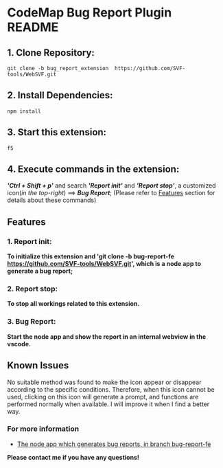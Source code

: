 # CodeMap Bug Report Plugin README

## 1. Clone Repository:

```
git clone -b bug_report_extension  https://github.com/SVF-tools/WebSVF.git
```

## 2. Install Dependencies:

```
npm install
```

## 3. Start this extension:

```
f5
```

## 4. Execute commands in the extension:

***'Ctrl + Shift + p'*** and search ***'Report init'*** and ***'Report stop'***, a customized icon(*in the top-right*) ==> ***Bug Report***;
(Please refer to [Features](https://github.com/SVF-tools/WebSVF/tree/bug_report_extension#features) section for details about these commands)

## Features

### 1. Report init:
**To initialize this extension and 'git clone -b bug-report-fe https://github.com/SVF-tools/WebSVF.git', which is a node app to generate a bug report;**


### 2. Report stop:
**To stop all workings related to this extension.**


### 3. Bug Report:
**Start the node app and show the report in an internal webview in the vscode.**


## Known Issues

No suitable method was found to make the icon appear or disappear according to the specific conditions. Therefore, when this icon cannot be used, clicking on this icon will generate a prompt, and functions are performed normally when available.
I will improve it when I find a better way.

### For more information

* [The node app which generates bug reports, in branch bug-report-fe](https://github.com/SVF-tools/WebSVF.git)

**Please contact me if you have any questions!**
